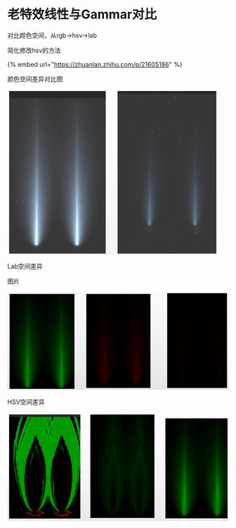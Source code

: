 # 老特效线性与Gammar对比

对比颜色空间，从rgb-&gt;hsv-&gt;lab

简化修改hsv的方法

{% embed url="https://zhuanlan.zhihu.com/p/21605186" %}

颜色空间差异对比图



![&#x56FE;&#x7247;1&#xFF1A;Gamma&#x7A7A;&#x95F4;&#x4E0E;Linear&#x7A7A;&#x95F4;](../../../.gitbook/assets/image%20%286%29.png)

Lab空间差异

图片

![Lab&#x7A7A;&#x95F4;&#xFF1A;&#x5DE6;&#x5230;&#x53F3;&#x4F9D;&#x6B21;&#x4E3A;L,a,b&#x5206;&#x91CF;&#x7684;&#x5DEE;&#x5F02;\(b&#x5206;&#x91CF;&#x63A5;&#x8FD1;&#x4E8E;0&#xFF0C;&#x5DEE;&#x5F02;&#x90FD;&#x662F;&#x6574;&#x4F53;&#x5355;&#x5411;&#x7684;\)](../../../.gitbook/assets/image%20%287%29.png)

HSV空间差异

![HSV&#x7A7A;&#x95F4;&#xFF1A;&#x5DE6;&#x81F3;&#x53F3;&#x5206;&#x522B;&#x662F;&#x662F;H,S,V&#x5206;&#x91CF;&#x5DEE;&#x5F02;\(&#x4E09;&#x4E2A;&#x996D;&#x91CF;&#x90FD;&#x6709;&#x5DEE;&#x5F02;&#xFF0C;&#x5E76;&#x4E14;&#x5DEE;&#x5F02;&#x975E;&#x5355;&#x5411;\)](../../../.gitbook/assets/image%20%288%29.png)







